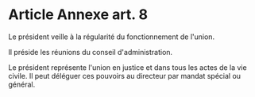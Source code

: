 # Article Annexe art. 8

Le président veille à la régularité du fonctionnement de l'union.

Il préside les réunions du conseil d'administration.

Le président représente l'union en justice et dans tous les actes de la vie civile. Il peut déléguer ces pouvoirs au directeur par mandat spécial ou général.
